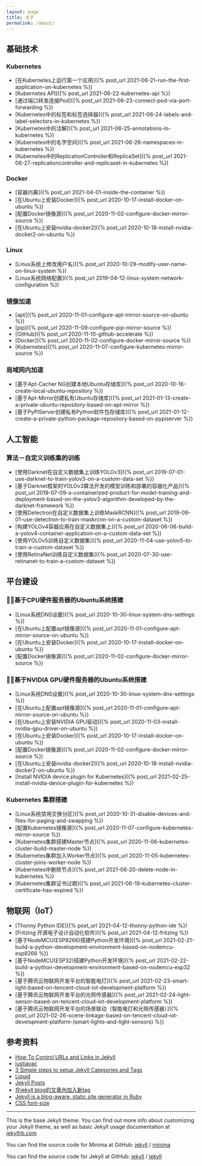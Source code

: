 ```yaml
---
layout: page
title: 关于
permalink: /about/
---
```


## 基础技术
### Kubernetes
* [在Kubernetes上运行第一个应用]({% post_url 2021-06-21-run-the-first-application-on-kubernetes %})
* [Kubernetes API]({% post_url 2021-06-22-kubernetes-api %})
* [通过端口转发连接Pod]({% post_url 2021-06-23-connect-pod-via-port-forwarding %})
* [Kubernetes中的标签和标签选择器]({% post_url 2021-06-24-labels-and-label-selectors-in-kubernetes %})
* [Kubernetes中的注解]({% post_url 2021-06-25-annotations-in-kubernetes %})
* [Kubernetes中的名字空间]({% post_url 2021-06-26-namespaces-in-kubernetes %})
* [Kubernetes中的ReplicationController和ReplicaSet]({% post_url 2021-06-27-replicationcontroller-and-replicaset-in-kubernetes %})

### Docker
* [容器内幕]({% post_url 2021-04-01-inside-the-container %})
* [在Ubuntu上安装Docker]({% post_url 2020-10-17-install-docker-on-ubuntu %})
* [配置Docker镜像源]({% post_url 2020-11-02-configure-docker-mirror-source %})
* [在Ubuntu上安装nvidia-docker2]({% post_url 2020-10-18-install-nvidia-docker2-on-ubuntu %})

### Linux
* [Linux系统上修改用户名]({% post_url 2020-10-29-modify-user-name-on-linux-system %})
* [Linux系统网络配置]({% post_url 2019-04-12-linux-system-network-configuration %})

### 镜像加速
* [apt]({% post_url 2020-11-01-configure-apt-mirror-source-on-ubuntu %})
* [pip]({% post_url 2020-11-09-configure-pip-mirror-source %})
* [GitHub]({% post_url 2020-11-10-github-accelerate %})
* [Docker]({% post_url 2020-11-02-configure-docker-mirror-source %})
* [Kubernetes]({% post_url 2020-11-07-configure-kubernetes-mirror-source %})

### 局域网内加速
* [基于Apt-Cacher NG创建本地Ubuntu存储库]({% post_url 2020-10-16-create-local-ubuntu-repository %})
* [基于Apt-Mirror创建私有Ubuntu存储库]({% post_url 2021-01-13-create-a-private-ubuntu-repository-based-on-apt-mirror %})
* [基于PyPIServer创建私有Python软件包存储库]({% post_url 2021-01-12-create-a-private-python-package-repository-based-on-pypiserver %})

## 人工智能
### 算法－自定义训练集的训练
* [使用Darknet在自定义数据集上训练YOLOv3]({% post_url 2019-07-01-use-darknet-to-train-yolov3-on-a-custom-data-set %})
* [基于Darknet框架的YOLOv3算法开发的模型训练和部署的容器化产品]({% post_url 2019-07-09-a-containerized-product-for-model-training-and-deployment-based-on-the-yolov3-algorithm-developed-by-the-darknet-framework %})
* [使用Detectron在自定义数据集上训练MaskRCNN]({% post_url 2019-09-01-use-detectron-to-train-maskrcnn-on-a-custom-dataset %})
* [构建YOLOv4容器应用在自定义数据集上]({% post_url 2020-06-06-build-a-yolov4-container-application-on-a-custom-data-set %})
* [使用YOLOv5训练自定义数据集]({% post_url 2020-11-04-use-yolov5-to-train-a-custom-dataset %})
* [使用RetinaNet训练自定义数据集]({% post_url 2020-07-30-use-retinanet-to-train-a-custom-dataset %})

## 平台建设
### 基于CPU硬件服务器的Ubuntu系统搭建
* [Linux系统DNS设置]({% post_url 2020-10-30-linux-system-dns-settings %})
* [在Ubuntu上配置apt镜像源]({% post_url 2020-11-01-configure-apt-mirror-source-on-ubuntu %})
* [在Ubuntu上安装Docker]({% post_url 2020-10-17-install-docker-on-ubuntu %})
* [配置Docker镜像源]({% post_url 2020-11-02-configure-docker-mirror-source %})

### 基于NVIDIA GPU硬件服务器的Ubuntu系统搭建
* [Linux系统DNS设置]({% post_url 2020-10-30-linux-system-dns-settings %})
* [在Ubuntu上配置apt镜像源]({% post_url 2020-11-01-configure-apt-mirror-source-on-ubuntu %})
* [在Ubuntu上安装NVIDIA GPU驱动]({% post_url 2020-11-03-install-nvidia-gpu-driver-on-ubuntu %})
* [在Ubuntu上安装Docker]({% post_url 2020-10-17-install-docker-on-ubuntu %})
* [配置Docker镜像源]({% post_url 2020-11-02-configure-docker-mirror-source %})
* [在Ubuntu上安装nvidia-docker2]({% post_url 2020-10-18-install-nvidia-docker2-on-ubuntu %})
* [Install NVIDIA device plugin for Kubernetes]({% post_url 2021-02-25-install-nvidia-device-plugin-for-kubernetes %})

### Kubernetes 集群搭建
* [Linux系统禁用交换分区]({% post_url 2020-10-31-disable-devices-and-files-for-paging-and-swapping %})
* [配置Kubernetes镜像源]({% post_url 2020-11-07-configure-kubernetes-mirror-source %})
* [Kubernetes集群搭建Master节点]({% post_url 2020-11-06-kubernetes-cluster-build-master-node %})
* [Kubernetes集群加入Worker节点]({% post_url 2020-11-05-kubernetes-cluster-joins-worker-node %})
* [Kubernetes中删除节点]({% post_url 2021-06-20-delete-node-in-kubernetes %})
* [Kubernetes集群证书过期]({% post_url 2021-06-19-kubernetes-cluster-certificate-has-expired %})

## 物联网（IoT）
* [Thonny Python IDE]({% post_url 2021-04-12-thonny-python-ide %})
* [Fritzing 开源电子设计自动化软件]({% post_url 2021-04-12-fritzing %})
* [基于NodeMCU(ESP8266)搭建Python开发环境]({% post_url 2021-02-21-build-a-python-development-environment-based-on-nodemcu-esp8266 %})
* [基于NodeMCU(ESP32)搭建Python开发环境]({% post_url 2021-02-22-build-a-python-development-environment-based-on-nodemcu-esp32 %})
* [基于腾讯云物联网开发平台的智能电灯]({% post_url 2021-02-23-smart-light-based-on-tencent-cloud-iot-development-platform %})
* [基于腾讯云物联网开发平台的光照传感器]({% post_url 2021-02-24-light-sensor-based-on-tencent-cloud-iot-development-platform %})
* [基于腾讯云物联网开发平台的场景联动（智能电灯和光照传感器）]({% post_url 2021-02-26-scene-linkage-based-on-tencent-cloud-iot-development-platform-(smart-lights-and-light-sensors) %})

## 参考资料
* [How To Control URLs and Links in Jekyll](https://www.digitalocean.com/community/tutorials/how-to-control-urls-and-links-in-jekyll)
* [justjavac](https://justjavac.com/tags.html)
* [3 Simple steps to setup Jekyll Categories and Tags](https://blog.webjeda.com/jekyll-categories/)
* [Liquid](https://shopify.github.io/liquid/)
* [Jekyll Posts](https://jekyllrb.com/docs/posts/)
* [在jekyll blog的文章內加入新tag](https://ithelp.ithome.com.tw/articles/10210700)
* [Jekyll is a blog-aware, static site generator in Ruby](https://gitter.im/jekyll/jekyll?at=5a59fe2b290a1f4561839b91)
* [CSS font-size](https://developer.mozilla.org/zh-CN/docs/Web/CSS/font-size)

---

This is the base Jekyll theme. You can find out more info about customizing your Jekyll theme, as well as basic Jekyll usage documentation at [jekyllrb.com](https://jekyllrb.com/)

You can find the source code for Minima at GitHub:
[jekyll][jekyll-organization] /
[minima](https://github.com/jekyll/minima)

You can find the source code for Jekyll at GitHub:
[jekyll][jekyll-organization] /
[jekyll](https://github.com/jekyll/jekyll)


[jekyll-organization]: https://github.com/jekyll
